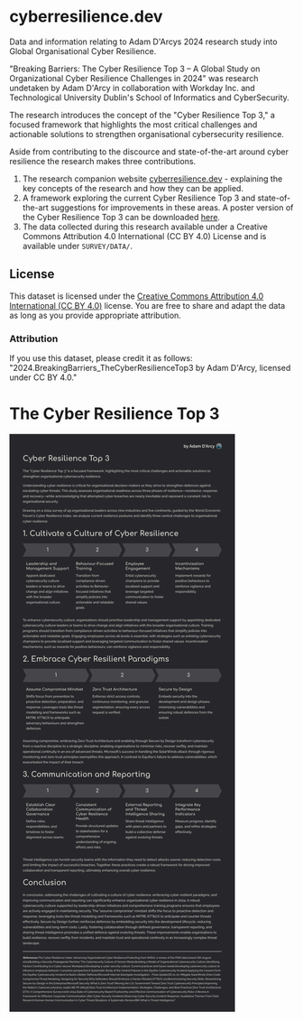 # cyberresilience.dev
Data and information relating to Adam D'Arcys 2024 research study into Global Organisational Cyber Resilience.

"Breaking Barriers: The Cyber Resilience Top 3 – A Global Study on Organizational Cyber Resilience Challenges in 2024" was research undetaken by Adam D'Arcy in collaboration with Workday Inc. and Technological University Dublin's School of Informatics and CyberSecurity.

The research introduces the concept of the "Cyber Resilience Top 3," a focused framework that highlights the most critical challenges and actionable solutions to strengthen organisational cybersecurity resilience.

Aside from contributing to the discource and state-of-the-art around cyber resilience the research makes three contributions.

1. The research companion website [cyberresilience.dev](https://cyberresilience.dev/) - explaining the key
concepts of the research and how they can be applied.
2. A framework exploring the current Cyber Resilience Top 3 and state-of-the-art suggestions for improvements in these areas. A poster version of the Cyber Resilience Top 3 can be downloaded [here](/Cyber%20Resilience%20Top%203/Cyber-Resilience-Top-3.Poster.pdf).
3. The data collected during this research available under a Creative Commons Attribution 4.0 International (CC BY 4.0) License and is available under `SURVEY/DATA/`. 

## License
This dataset is licensed under the [Creative Commons Attribution 4.0 International (CC BY 4.0)](https://creativecommons.org/licenses/by/4.0/) license. You are free to share and adapt the data as long as you provide appropriate attribution.

### Attribution
If you use this dataset, please credit it as follows:
"2024.BreakingBarriers_TheCyberResilienceTop3 by Adam D'Arcy, licensed under CC BY 4.0."

# The Cyber Resilience Top 3
![The Cyber Resilience Top 3](/Cyber%20Resilience%20Top%203/Cyber-Resilience-Top-3-POSTER.png)

